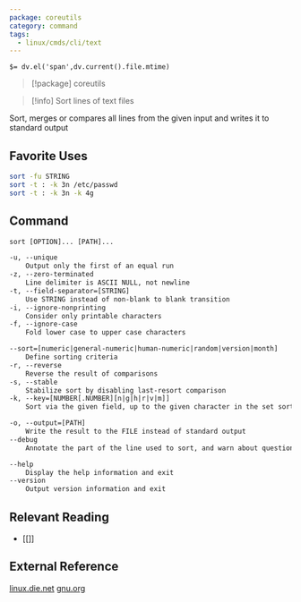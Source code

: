 ```yaml
---
package: coreutils
category: command
tags:
  - linux/cmds/cli/text
---
```


`$= dv.el('span',dv.current().file.mtime)`
> [!package] coreutils

> [!info] Sort lines of text files

Sort, merges or compares all lines from the given input and writes it to standard output

## Favorite Uses
```sh
sort -fu STRING
sort -t : -k 3n /etc/passwd
sort -t : -k 3n -k 4g
```

## Command
```txt
sort [OPTION]... [PATH]...

-u, --unique
	Output only the first of an equal run
-z, --zero-terminated
	Line delimiter is ASCII NULL, not newline
-t, --field-separator=[STRING]
	Use STRING instead of non-blank to blank transition
-i, --ignore-nonprinting
	Consider only printable characters
-f, --ignore-case
	Fold lower case to upper case characters

--sort=[numeric|general-numeric|human-numeric|random|version|month]
	Define sorting criteria
-r, --reverse
	Reverse the result of comparisons
-s, --stable
	Stabilize sort by disabling last-resort comparison
-k, --key=[NUMBER[.NUMBER][n|g|h|r|v|m]]
	Sort via the given field, up to the given character in the set sorting criteria

-o, --output=[PATH]
	Write the result to the FILE instead of standard output
--debug
	Annotate the part of the line used to sort, and warn about questionable usage to standard error

--help
	Display the help information and exit 
--version
	Output version information and exit
```

## Relevant Reading
- [[]]

## External Reference
[linux.die.net](https://linux.die.net/man/1/sort)
[gnu.org](https://www.gnu.org/software/coreutils/manual/html_node/sort-invocation.html#sort-invocation)
